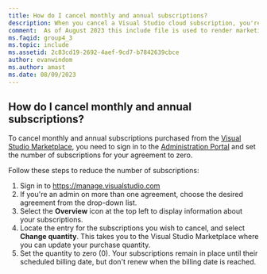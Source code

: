 ```yaml
---
title: How do I cancel monthly and annual subscriptions?
description: When you cancel a Visual Studio cloud subscription, you're canceling automatic renewal. 
comment:  As of August 2023 this include file is used to render marketing FAQ content for VS Subscriptions in the following portals - VSCom, Manage, and My portals. It was not used for learn.microsoft.com content at that time.  SMEs are Evan Windom and Larissa Crawford of Red Door Collaborative and Sharvari Dighe.
ms.faqid: group4_3
ms.topic: include
ms.assetid: 2c83cd19-2692-4aef-9cd7-b7842639cbce
author: evanwindom
ms.author: amast
ms.date: 08/09/2023
---
```


## How do I cancel monthly and annual subscriptions?
To cancel monthly and annual subscriptions purchased from the [Visual Studio Marketplace](https://marketplace.visualstudio.com), you need to sign in to the [Administration Portal](https://manage.visualstudio.com) and set the number of subscriptions for your agreement to zero.

Follow these steps to reduce the number of subscriptions:
1.	Sign in to https://manage.visualstudio.com
2.	If you're an admin on more than one agreement, choose the desired agreement from the drop-down list.
3.	Select the **Overview** icon at the top left to display information about your subscriptions.
4.	Locate the entry for the subscriptions you wish to cancel, and select **Change quantity**. This takes you to the Visual Studio Marketplace where you can update your purchase quantity. 
5.	Set the quantity to zero (0). Your subscriptions remain in place until their scheduled billing date, but don't renew when the billing date is reached.

